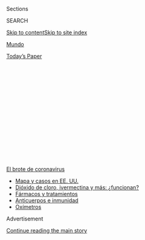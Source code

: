 <div id="app">

<div>

<div>

<div>

<div class="NYTAppHideMasthead css-1q2w90k e1suatyy0">

<div class="section css-ui9rw0 e1suatyy2">

<div class="css-eph4ug er09x8g0">

<div class="css-6n7j50">

</div>

<span class="css-1dv1kvn">Sections</span>

<div class="css-10488qs">

<span class="css-1dv1kvn">SEARCH</span>

</div>

[Skip to content](#site-content)[Skip to site
index](#site-index)

</div>

<div id="masthead-section-label" class="css-1wr3we4 eaxe0e00">

[Mundo](https://www.nytimes.com/es/section/mundo)

</div>

<div class="css-10698na e1huz5gh0">

</div>

</div>

<div id="masthead-bar-one" class="section hasLinks css-15hmgas e1csuq9d3">

<div class="css-uqyvli e1csuq9d0">

</div>

<div class="css-1uqjmks e1csuq9d1">

</div>

<div class="css-9e9ivx">

[](https://myaccount.nytimes.com/auth/login?response_type=cookie&client_id=vi)

</div>

<div class="css-1bvtpon e1csuq9d2">

[Today’s
Paper](https://www.nytimes.com/section/todayspaper)

</div>

</div>

</div>

</div>

<div data-aria-hidden="false">

<div id="site-content" data-role="main">

<div>

<div class="css-1aor85t" style="opacity:0.000000001;z-index:-1;visibility:hidden">

<div class="css-1hqnpie">

<div class="css-epjblv">

<span class="css-17xtcya">[Mundo](/es/section/mundo)</span><span class="css-x15j1o">|</span><span class="css-fwqvlz">Migraron
para sacar a sus familias de la pobreza. Ahora necesitan
ayuda</span>

</div>

<div class="css-k008qs">

<div class="css-1iwv8en">

<span class="css-18z7m18"></span>

<div>

</div>

</div>

<span class="css-1n6z4y">https://nyti.ms/3g8m7Qx</span>

<div class="css-1705lsu">

<div class="css-4xjgmj">

<div class="css-4skfbu" data-role="toolbar" data-aria-label="Social Media Share buttons, Save button, and Comments Panel with current comment count" data-testid="share-tools">

  - 
  - 
  - 
  - 
    
    <div class="css-6n7j50">
    
    </div>

  - 
  - 

</div>

</div>

</div>

</div>

</div>

</div>

<div id="NYT_TOP_BANNER_REGION" class="css-13pd83m">

<div>

<div id="styln-prism-menu-1594831588949" class="section interactive-content interactive-size-medium css-1edisqu">

<div class="css-17ih8de interactive-body">

<div id="scroll-container" class="css-1gj85ro">

[<span class="styln-title-wrap"><span class="css-1pje3qr">El brote
de</span><span class="css-1pje3qr">
coronavirus</span></span>](https://www.nytimes.com/es/spotlight/coronavirus?action=click&pgtype=Article&state=default&region=TOP_BANNER&context=storylines_menu)

  - [Mapa y casos en EE.
    UU.](https://www.nytimes.com/es/interactive/2020/espanol/mundo/coronavirus-en-estados-unidos.html?action=click&pgtype=Article&state=default&region=TOP_BANNER&context=storylines_menu)
  - [Dióxido de cloro, ivermectina y más:
    ¿funcionan?](https://www.nytimes.com/es/2020/07/23/espanol/america-latina/bolivia-cloro-coronavirus-ivermectina.html?action=click&pgtype=Article&state=default&region=TOP_BANNER&context=storylines_menu)
  - [Fármacos y
    tratamientos](https://www.nytimes.com/es/interactive/2020/science/coronavirus-tratamientos-curas.html?action=click&pgtype=Article&state=default&region=TOP_BANNER&context=storylines_menu)
  - [Anticuerpos e
    inmunidad](https://www.nytimes.com/es/2020/07/28/espanol/ciencia-y-tecnologia/anticuerpos-coronavirus-inmunidad.html?action=click&pgtype=Article&state=default&region=TOP_BANNER&context=storylines_menu)
  - [Oxímetros](https://www.nytimes.com/es/2020/04/29/espanol/estilos-de-vida/oximetro-para-que-sirve.html?action=click&pgtype=Article&state=default&region=TOP_BANNER&context=storylines_menu)

</div>

</div>

</div>

</div>

</div>

<div id="top-wrapper" class="css-1sy8kpn">

<div id="top-slug" class="css-l9onyx">

Advertisement

</div>

[Continue reading the main
story](#after-top)

<div class="ad top-wrapper" style="text-align:center;height:100%;display:block;min-height:250px">

<div id="top" class="place-ad" data-position="top" data-size-key="top">

</div>

</div>

<div id="after-top">

</div>

</div>

<div>

<div id="sponsor-wrapper" class="css-1hyfx7x">

<div id="sponsor-slug" class="css-19vbshk">

Supported by

</div>

[Continue reading the main
story](#after-sponsor)

<div id="sponsor" class="ad sponsor-wrapper" style="text-align:center;height:100%;display:block">

</div>

<div id="after-sponsor">

</div>

</div>

<div class="css-186x18t">

</div>

<div class="css-1vkm6nb ehdk2mb0">

# Migraron para sacar a sus familias de la pobreza. Ahora necesitan ayuda

</div>

La pandemia ha deteriorado los salarios de los trabajadores inmigrantes,
quienes envían menos remesas a sus hogares. Esto podría generar un
aumento de la pobreza en varias partes del mundo, de América Latina al
sur de Asia.

<div class="css-79elbk" data-testid="photoviewer-wrapper">

<div class="css-z3e15g" data-testid="photoviewer-wrapper-hidden">

</div>

<div class="css-1a48zt4 ehw59r15" data-testid="photoviewer-children">

![<span class="css-16f3y1r e13ogyst0" data-aria-hidden="true">Durante
años, Flavius Tudor ha enviado el dinero que ha ganado en Inglaterra a
su madre, en Rumania. Ahora él no tiene trabajo y su madre tuvo que
enviarle dinero para que pudiera pagar sus
cuentas.</span><span class="css-cnj6d5 e1z0qqy90" itemprop="copyrightHolder"><span class="css-1ly73wi e1tej78p0">Credit...</span><span><span>Suzie
Howell para The New York
Times</span></span></span>](https://static01.nyt.com/images/2020/07/24/business/28Remesas-ES-1/00Remittances-1-articleLarge.jpg?quality=75&auto=webp&disable=upscale)

</div>

</div>

<div class="css-18e8msd">

<div class="css-vp77d3 epjyd6m0">

<div class="css-hus3qt ey68jwv0" data-aria-hidden="true">

[![Peter S.
Goodman](https://static01.nyt.com/images/2018/02/16/multimedia/author-peter-s-goodman/author-peter-s-goodman-thumbLarge-v2.png
"Peter S. Goodman")](https://www.nytimes.com/by/peter-s-goodman)

</div>

<div class="css-1baulvz">

Por [<span class="css-1baulvz last-byline" itemprop="name">Peter S.
Goodman</span>](https://www.nytimes.com/by/peter-s-goodman)

</div>

</div>

  - 28 de julio de
    2020

  - 
    
    <div class="css-4xjgmj">
    
    <div class="css-d8bdto" data-role="toolbar" data-aria-label="Social Media Share buttons, Save button, and Comments Panel with current comment count" data-testid="share-tools">
    
      - 
      - 
      - 
      - 
        
        <div class="css-6n7j50">
        
        </div>
    
      - 
      - 
    
    </div>
    
    </div>

</div>

<div class="css-mdjrty">

[Read in
English](https://www.nytimes.com/2020/07/27/business/global-remittances-coronavirus.html "Read in English")

</div>

</div>

<div class="section meteredContent css-1r7ky0e" name="articleBody" itemprop="articleBody">

<div class="css-1fanzo5 StoryBodyCompanionColumn">

<div class="css-53u6y8">

[Regístrate para recibir nuestro
boletín](https://www.nytimes.com/newsletters/el-times) con lo mejor de
The New York Times.

-----

LONDRES — Durante más de una década, Flavius Tudor ha compartido con su
madre, quien vive en Rumania, el dinero que ha ganado en el Reino Unido
y le ha enviado de manera periódica la suma que le permitía comprar sus
medicamentos.

El mes pasado, el flujo se revirtió. Su madre de 82 años le envió dinero
para que pudiera pagar sus cuentas.

Cuando le subió la fiebre y le dio una tos persistente en medio de la
pandemia de coronavirus, Tudor, de 52 años, ya no pudo ingresar al asilo
de ancianos donde trabajaba como cuidador. Así que su madre usó su
pensión, obtenida gracias a toda una vida como bibliotecaria en uno de
los países más pobres de Europa, y le envió dinero a su hijo que radica
en uno de los países más ricos del mundo.

“Son épocas muy difíciles”, comentó. “Estoy perdido”.

En todo el mundo, la pandemia ha puesto en riesgo una arteria vital de
financiamiento que sustenta a cientos de millones de familias: las
remesas que los trabajadores migrantes que laboran en países ricos
envían a sus países de origen. Como el coronavirus paralizó las
economías y ha originado desempleo, las personas que estaban
acostumbradas a cuidar a sus familiares que permanecen en sus países han
perdido sus ingresos, lo que las ha obligado a depender de quienes han
dependido de ellos.

</div>

</div>

<div class="css-1fanzo5 StoryBodyCompanionColumn">

<div class="css-53u6y8">

Según el [Banco
Mundial](https://www.bancomundial.org/es/news/press-release/2020/04/22/world-bank-predicts-sharpest-decline-of-remittances-in-recent-history),
el año pasado, los trabajadores migrantes enviaron a sus países una suma
histórica de 554.000 millones de dólares, más del triple que la cantidad
de ayuda para el desarrollo otorgada por los países ricos. Pero es
probable que esas remesas se reduzcan a una quinta parte este año, lo
que representa la contracción más importante de la historia.

La caída augura una catástrofe y aumenta la posibilidad de que la
pandemia genere el primer incremento de la pobreza a nivel global desde
la crisis financiera de Asia en 1998. Se cree que, aproximadamente, de
40 a 60 millones de personas caerán en [pobreza
extrema](https://www.bancomundial.org/es/topic/poverty/overview) este
año, lo que el Banco Mundial define como vivir con 1,90 dólares o menos
al día.

La disminución de las remesas es tanto un resultado de la crisis que
abruma al mundo como un presagio de otros problemas que se avecinan. Con
base en el poder adquisitivo, los países en desarrollo representan el 60
por ciento de la economía mundial, según el Fondo Monetario
Internacional. Un menor gasto en los países más pobres se traduce en
menos crecimiento económico para el mundo.

Al igual que la pandemia que la ha provocado, la disminución de las
remesas es global. Se espera que Europa y Asia Central sufran una caída
de casi el 28 por ciento en las retribuciones que se envían desde otros
países, mientras que en África subsahariana se contempla una caída del
23 por ciento. Parece que Asia del sur se prepara para un descenso del
22 por ciento, mientras que Medio Oriente, el norte de África,
Latinoamérica y el Caribe podrían asumir una reducción de más del 19
por ciento.

En general, de acuerdo con un cálculo de la [Red de Naciones Unidas
sobre la
Migración](https://migrationnetwork.un.org/sites/default/files/policy_brief-_remittances_in_the_time_of_covid-19.pdf),
la pandemia ha deteriorado el potencial de ingreso de 164 millones de
trabajadores migrantes que apoyan al menos a 800 millones de sus
familiares que viven en países menos ricos.

</div>

</div>

<div class="css-1fanzo5 StoryBodyCompanionColumn">

<div class="css-53u6y8">

“Estamos hablando de un número extraordinario de personas que se
benefician de las remesas”, señaló Dilip Ratha, economista principal
sobre migración y remesas del Banco Mundial en Washington.

Aventurarse a trabajar en el extranjero está vinculado con el peligro,
ya que los trabajadores migrantes están expuestos a agentes de
reclutamiento deshonestos, a empleadores que los explotan y a los
peligros físicos del trabajo físico. También es una manera
particularmente eficaz de aspirar a un ascenso social.

</div>

</div>

<div class="css-79elbk" data-testid="photoviewer-wrapper">

<div class="css-z3e15g" data-testid="photoviewer-wrapper-hidden">

</div>

<div class="css-1a48zt4 ehw59r15" data-testid="photoviewer-children">

![<span class="css-16f3y1r e13ogyst0" data-aria-hidden="true">Igual que
otras ciudades del golfo Pérsico, Doha ha dependido durante mucho tiempo
de las legiones de trabajadores inmigrantes a quienes suelen pagar mal y
que provienen de Asia, África y otros lugares para hacer el trabajo
pesado en su
economía.</span><span class="css-cnj6d5 e1z0qqy90" itemprop="copyrightHolder"><span class="css-1ly73wi e1tej78p0">Credit...</span><span>Sebastian
Modak/The New York
Times</span></span>](https://static01.nyt.com/images/2020/07/24/business/28Remesas-ES-2/merlin_152944797_91edcdcc-e7ca-429d-ae78-d7c9b8f20b5b-articleLarge.jpg?quality=75&auto=webp&disable=upscale)

</div>

</div>

<div class="css-1fanzo5 StoryBodyCompanionColumn">

<div class="css-53u6y8">

Las familias que reciben remesas se alimentan mejor y tienen más
probabilidades de que sus hijos estudien en vez de verse presionados a
sumarse a la fuerza laboral. Los bebés que nacen dentro de familias que
reciben remesas tienden a tener un mayor peso al nacer.

En algunos países, los trabajadores migrantes pueden aprovechar el
seguro de desempleo y otros programas gubernamentales, especialmente los
europeos orientales de las naciones de la Unión Europea que han
trabajado en otros Estados miembro. Pero en muchos países los migrantes
operan en áreas grises, sin protección del gobierno y especialmente
vulnerables en tiempos difíciles.

“Algunas personas, ingenuamente o con buenas intenciones, dicen que la
COVID-19 nos democratiza, y que todos estamos expuestos por igual”, dijo
Mahmoud Mohieldin, un economista egipcio que se desempeña como enviado
especial de las Naciones Unidas para el financiamiento del desarrollo
sostenible. “Esto no es verdad. Los impactos son muy desproporcionados”.

Para las familias en los países pobres, enviar a un pariente al
extranjero para ganar dinero tiende a ser una empresa colectiva. Las
personas juntan su efectivo para financiar viajes en lo que equivale a
la mayor inversión que harán en sus vidas.

</div>

</div>

<div class="css-1fanzo5 StoryBodyCompanionColumn">

<div class="css-53u6y8">

La pandemia ha convertido tales emprendimientos en desastres.

Mahammed Heron salió hace tres años de su pueblo en las afueras de Daca,
Bangladés, para trabajar en Catar, el país rico en recursos energéticos,
siguiendo la ruta emprendida por decenas de millones de migrantes de
Asia del sur.

Les pidió prestados 400.000 takas bangladesíes (cerca de 4700 dólares) a
sus familiares y se puso en contacto con un agente de reclutamiento
local que le compró un boleto de avión, le garantizó una visa de trabajo
y le prometió un empleo. Era una cantidad descomunal de dinero en
Bangladés, más del doble del ingreso nacional per cápita
(aproximadamente 1855 dólares). Su esposa, Monowara Begum, estaba
aterrada. Su primer esposo —el hermano mayor de Heron— había muerto a
manos de un chofer ebrio hacía más de una década en Arabia Saudita,
donde estuvo trabajando como conserje de un
hospital.

</div>

</div>

<div class="css-79elbk" data-testid="photoviewer-wrapper">

<div class="css-z3e15g" data-testid="photoviewer-wrapper-hidden">

</div>

<div class="css-1a48zt4 ehw59r15" data-testid="photoviewer-children">

<div class="css-1xdhyk6 erfvjey0">

<span class="css-1ly73wi e1tej78p0">Image</span>

<div class="css-zjzyr8">

<div data-testid="lazyimage-container" style="height:257.77777777777777px">

</div>

</div>

</div>

<span class="css-16f3y1r e13ogyst0" data-aria-hidden="true">Monowara
Begum vive en una cabaña en una aldea a las afueras de Daca, Bangladés,
que está construida con aluminio y es vulnerable a las lluvias
torrenciales del monzón. No hay agua
potable.</span><span class="css-cnj6d5 e1z0qqy90" itemprop="copyrightHolder"><span class="css-1ly73wi e1tej78p0">Credit...</span><span>Salahuddin
Ahmed para The New York Times</span></span>

</div>

</div>

<div class="css-1fanzo5 StoryBodyCompanionColumn">

<div class="css-53u6y8">

Pero si era atemorizante la expectativa de que su esposo se arriesgara
en el golfo Pérsico, parecía todavía más arriesgado que se quedara.

Su familia vivía en una choza hecha de aluminio corrugado vulnerable a
las lluvias torrenciales del monzón. No tenían agua potable. Heron
ganaba unos 300 takas (cerca de 3,50 dólares) al día por su trabajo en
los arrozales de los alrededores. Casi nunca podían darse el lujo de
comer carne o pescado y subsistían con arroz y papas. Su hijo mayor
tenía una afección cardiaca, por lo que tenía que tomar medicamentos.

La única manera de salir de la pobreza era invertir en la educación de
sus hijos, pero las colegiaturas llegaban a 6000 tacas (más de 70
dólares) por un año.

</div>

</div>

<div class="css-1fanzo5 StoryBodyCompanionColumn">

<div class="css-53u6y8">

“Nuestra situación económica nunca fue buena”, explicó Begum en una
entrevista por video, mientras los pájaros trinaban ruidosamente en la
aldea. A su pesar, aceptó ese
plan.

</div>

</div>

<div class="css-79elbk" data-testid="photoviewer-wrapper">

<div class="css-z3e15g" data-testid="photoviewer-wrapper-hidden">

</div>

<div class="css-1a48zt4 ehw59r15" data-testid="photoviewer-children">

<div class="css-1xdhyk6 erfvjey0">

<span class="css-1ly73wi e1tej78p0">Image</span>

<div class="css-zjzyr8">

<div data-testid="lazyimage-container" style="height:257.77777777777777px">

</div>

</div>

</div>

<span class="css-16f3y1r e13ogyst0" data-aria-hidden="true">Begum dijo
que la posibilidad de que su esposo se aventurara al golfo Pérsico era
aterradora, pero quedarse ahí parecía aún más riesgoso. “Nuestra
situación económica nunca fue
buena”.</span><span class="css-cnj6d5 e1z0qqy90" itemprop="copyrightHolder"><span class="css-1ly73wi e1tej78p0">Credit...</span><span>Salahuddin
Ahmed para The New York Times</span></span>

</div>

</div>

<div class="css-1fanzo5 StoryBodyCompanionColumn">

<div class="css-53u6y8">

En septiembre de 2018, cuando Heron aterrizó en Doha, no solo recibió el
impacto del calor abrasador, sino la noticia de que la agencia de
reclutamiento no le había conseguido empleo. “Me engañaron”, contó en
una entrevista por video.

Buscó trabajo con desesperación y finalmente consiguió un puesto en una
agencia de empleos que le asignó una diversidad de tareas: limpiar
oficinas, hacer jardinería y cavar en el suelo arenoso para instalar
cables de fibra óptica.

A Heron le pagaban un salario mensual de 900 riales cataríes (unos 250
dólares) y le asignaron una litera dentro de una habitación en un
dormitorio que compartía con otros 15 hombres, todos ellos de Bangladés.

Cada dos o tres meses, enviaba a casa unos 30.000 takas (cerca de 350
dólares), pero todo eso era para pagar su deuda… y solo había pagado
una cuarta parte.

Posteriormente, en mayo, cuando se paralizó gran parte de la vida en
Doha por el coronavirus, la agencia dejó de pagarles a los trabajadores,
dijo Heron. Tuvo un ataque de asma que requirió hospitalización, lo que
le consumió todos sus recursos y dejó de mandar dinero a casa.

Según [el banco central del
país](https://www.bb.org.bd/econdata/wageremitance.php), para
Bangladés, en general, las remesas que se recibieron de otros países
cayeron un 23 por ciento en abril, en comparación con el año anterior, y
en mayo disminuyeron en 13 por ciento, aunque en junio hubo un
incremento.

</div>

</div>

<div class="css-1fanzo5 StoryBodyCompanionColumn">

<div class="css-53u6y8">

Las escuelas siguen cerradas en Bangladés, pero Begum no ve
posibilidades de enviar a su hijo de 16 años, Hasan, cuando vuelvan a
abrir.

</div>

</div>

<div class="css-79elbk" data-testid="photoviewer-wrapper">

<div class="css-z3e15g" data-testid="photoviewer-wrapper-hidden">

</div>

<div class="css-1a48zt4 ehw59r15" data-testid="photoviewer-children">

<div class="css-1xdhyk6 erfvjey0">

<span class="css-1ly73wi e1tej78p0">Image</span>

<div class="css-zjzyr8">

<div data-testid="lazyimage-container" style="height:257.77777777777777px">

</div>

</div>

</div>

<span class="css-16f3y1r e13ogyst0" data-aria-hidden="true">Begum posa
con su hija e hijos. Las escuelas permanecen cerradas en Bangladés, pero
cada vez que abren, Begum no ve la manera de pagar para enviar a Hasan,
su hijo
mayor.</span><span class="css-cnj6d5 e1z0qqy90" itemprop="copyrightHolder"><span class="css-1ly73wi e1tej78p0">Credit...</span><span>Salahuddin
Ahmed para The New York Times</span></span>

</div>

</div>

<div class="css-1fanzo5 StoryBodyCompanionColumn">

<div class="css-53u6y8">

Begum ha estado presionando a Hasan para que busque trabajo, tal vez en
la construcción, o quizás en un taller mecánico. Él se ha rehusado y
prefiere quedarse en casa a leer libros de texto.

“Quiero seguir con mis estudios”, afirmó. Imagina su vida como ingeniero
de software. El rostro se le ilumina —es un adolescente delgado, parado
sin camisa frente a su choza mientras los gallos cacarean— cuando cuenta
que se imagina en una oficina reluciente inclinado frente a una
computadora.

Cada tantos días, Hasan y su madre usan una aplicación de celular y una
tarjeta de prepago de internet para hablar con Heron, quien se encuentra
varado en el dormitorio de Catar. Está demasiado enfermo para trabajar,
dijo, pero no tiene dinero para tomar un avión de regreso a casa.
Después de otro año, la agencia de empleos está obligada
contractualmente a pagarle el vuelo de regreso a casa. Desea una nueva
oportunidad, con la esperanza de recuperar su salud, con la esperanza de
que vuelvan a pagarle y lograr que sus propios hijos se libren de su
destino.

“Sueño con que mis hijos hagan algo con sus vidas”,
dijo.

</div>

</div>

<div class="css-79elbk" data-testid="photoviewer-wrapper">

<div class="css-z3e15g" data-testid="photoviewer-wrapper-hidden">

</div>

<div class="css-1a48zt4 ehw59r15" data-testid="photoviewer-children">

<div class="css-1xdhyk6 erfvjey0">

<span class="css-1ly73wi e1tej78p0">Image</span>

<div class="css-zjzyr8">

<div data-testid="lazyimage-container" style="height:257.77777777777777px">

</div>

</div>

</div>

<span class="css-16f3y1r e13ogyst0" data-aria-hidden="true">Algunos
trabajadores inmigrantes juegan críquet en un terreno baldío en Doha el
año pasado. Mahammed Heron, quien llegó a ese país en 2018, ahora está
muy enfermo como para trabajar, dijo, pero le falta dinero para regresar
a
Bangladés.</span><span class="css-cnj6d5 e1z0qqy90" itemprop="copyrightHolder"><span class="css-1ly73wi e1tej78p0">Credit...</span><span>Petr
David Josek/Associated Press</span></span>

</div>

</div>

<div class="css-1fanzo5 StoryBodyCompanionColumn">

<div class="css-53u6y8">

En el pueblo de Patzún, Guatemala, la familia de Édgar Tzirin usaba el
dinero que él ganaba trabajando como cocinero en un restaurante de sopa
y sándwiches de Nueva York para construir una casa nueva. Tzirin ganaba
unos 2000 dólares al mes. Cada dos semanas, enviaba sin falta a su
familia de 500 a 700 dólares.

</div>

</div>

<div class="css-1fanzo5 StoryBodyCompanionColumn">

<div class="css-53u6y8">

Este dinero resultó ser indispensable en el momento en que la pandemia
dejó sin empleo a sus tres hermanas. Cuando tuvieron que hospitalizar a
su madre —tal vez con la COVID— él se hizo cargo de los gastos.

Pero en abril, con la suspensión de actividades en Nueva York, Tzirin
perdió su empleo. Cuando murió su abuelo al mes siguiente, no pudo
enviarles dinero para su funeral y eso le causó un profundo dolor. Solía
hablar con su familia cada dos o tres días, pero ya no puede soportarlo
y se ha retraído en su aislamiento y soledad. No les ha contado que
perdió el empleo.

“Mi familia me necesita”, afirmó.

Tzirin se levanta a las 5:30 todos los días y sale a buscar trabajo en
la construcción o empleos temporales como jornalero, pero casi siempre
regresa a casa con las manos vacías. “No encuentro nada”, señaló.

Ya debe tres meses de renta. Tiene pensado regresar a Guatemala por
primera vez en una década, pero ¿qué puede hacer ahí?

“Es una experiencia muy dura”, comentó Tzirin. “La gente se desespera”.

Muchos trabajadores migrantes se enfrentan a dos emergencias al mismo
tiempo: la pérdida de sus ingresos y la amenaza del virus.

Tudor, el inmigrante rumano que vive en el Reino Unido, salió de su
región de origen en Transilvania cuando tenía veintitantos años.
Después de dejar una vida peligrosa trabajando en una mina de carbón,
primero llegó a España, donde trabajó en el área de seguridad. Cuando la
crisis financiera global hundió al país en una verdadera depresión en
2009, se fue al Reino Unido y se estableció en Weston-super-Mare, un
pueblo costero de 76.000 habitantes a unos 250 kilómetros al oeste de
Londres.

Las agencias de empleos lo asignaban a centros de cuidado de gente de
edad avanzada por temporadas. Su empleo más reciente fue en un asilo de
ancianos con fines lucrativos llamado The Heathers. Ganaba 848 libras
(aproximadamente 1070 dólares) a la semana. Su esposa trabajaba en el
aseo de las habitaciones de un hotel y ganaba 1200 libras (unos 1536
dólares) al mes.

</div>

</div>

<div class="css-1fanzo5 StoryBodyCompanionColumn">

<div class="css-53u6y8">

Cuando llegó el coronavirus, le redujeron las horas a su esposa. Los
hospitales empezaron a trasladar a los asilos a los pacientes mayores
que tenían el virus.

</div>

</div>

<div class="css-79elbk" data-testid="photoviewer-wrapper">

<div class="css-z3e15g" data-testid="photoviewer-wrapper-hidden">

</div>

<div class="css-1a48zt4 ehw59r15" data-testid="photoviewer-children">

<div class="css-1xdhyk6 erfvjey0">

<span class="css-1ly73wi e1tej78p0">Image</span>

<div class="css-zjzyr8">

<div data-testid="lazyimage-container" style="height:580px">

</div>

</div>

</div>

<span class="css-16f3y1r e13ogyst0" data-aria-hidden="true">La familia
de Edgar Tzirin usó el dinero que ganó en su trabajo como cocinero en
Nueva York para construir una casa en Guatemala. Pero en abril, perdió
su trabajo y ahora tiene tres meses de retraso en el
alquiler.</span><span class="css-cnj6d5 e1z0qqy90" itemprop="copyrightHolder"><span class="css-1ly73wi e1tej78p0">Credit...</span><span>Justin
French para The New York Times</span></span>

</div>

</div>

<div class="css-1fanzo5 StoryBodyCompanionColumn">

<div class="css-53u6y8">

Según Tudor, a principios de marzo, 23 de las 30 habitaciones en The
Heathers estaban llenas de pacientes con coronavirus. En una semana,
nueve estaban muertos, dijo. Él y sus colegas solo recibieron cubrebocas
quirúrgicos desechables. Un colega exigió más equipo de protección y fue
despedido. Dijo que durante su última semana en las instalaciones, el
administrador colocó a una mujer con demencia que no tenía el virus en
la misma habitación de alguien que sí lo tenía.

“Fue horrible”, dijo Tudor. “Solo se trata de negocios. Se trata de
dinero”.

Contactado por teléfono, un copropietario de The Heathers, Bipin Patel,
se negó a responder preguntas. “No estamos haciendo ningún comentario”,
dijo.

Tudor pronto empezó con tos y fiebre, lo que lo obligó a dejar de
asistir a trabajar. Dio negativo para el coronavirus dos veces, pero no
ha podido encontrar otro empleo.

En años recientes, el Reino Unido [ha reducido de manera considerable
los programas gubernamentales de
apoyo](https://www.nytimes.com/2018/05/28/world/europe/uk-austerity-poverty.html)
para los desempleados y para quienes tienen dificultades al momento de
pagar sus cuentas y los ha incorporado a un esquema de pagos conocido
como crédito universal.

Tudor ha cambiado su sueldo por un pago de crédito universal de 1000
libras (1280 dólares) al mes, lo que ha reducido su ingreso
prácticamente a la mitad. Se le han roto sus anteojos, pero no puede
costear la compra de otros. Cuando se venció la renta del mes pasado,
pudo pagarla gracias a la ayuda de su madre que vive en Rumania.

</div>

</div>

<div class="css-1fanzo5 StoryBodyCompanionColumn">

<div class="css-53u6y8">

“El mundo no sabe hacia dónde va”, comentó. “Ninguna sociedad puede
manejar esta situación”.

Nic Wirtz colaboró con informes desde Antigua, Guatemala; Hari Kumar,
desde Nueva Delhi, y Ginebra Abdul colaboró con investigaciones desde
Londres.

Peter S. Goodman es corresponsal de economía europea con sede en
Londres. Antes fue corresponsal económico de Estados Unidos en Nueva
York. También trabajó en The Washington Post como corresponsal en China
y fue editor global jefe del International Business Times.
[@petersgoodman](https://twitter.com/petersgoodman)

</div>

</div>

<div>

</div>

</div>

<div>

</div>

<div>

</div>

<div>

</div>

<div>

<div id="bottom-wrapper" class="css-1ede5it">

<div id="bottom-slug" class="css-l9onyx">

Advertisement

</div>

[Continue reading the main
story](#after-bottom)

<div id="bottom" class="ad bottom-wrapper" style="text-align:center;height:100%;display:block;min-height:90px">

</div>

<div id="after-bottom">

</div>

</div>

</div>

</div>

</div>

## Site Index

<div>

</div>

## Site Information Navigation

  - [© <span>2020</span> <span>The New York Times
    Company</span>](https://help.nytimes.com/hc/en-us/articles/115014792127-Copyright-notice)

<!-- end list -->

  - [NYTCo](https://www.nytco.com/)
  - [Contact
    Us](https://help.nytimes.com/hc/en-us/articles/115015385887-Contact-Us)
  - [Work with us](https://www.nytco.com/careers/)
  - [Advertise](https://nytmediakit.com/)
  - [T Brand Studio](http://www.tbrandstudio.com/)
  - [Your Ad
    Choices](https://www.nytimes.com/privacy/cookie-policy#how-do-i-manage-trackers)
  - [Privacy](https://www.nytimes.com/privacy)
  - [Terms of
    Service](https://help.nytimes.com/hc/en-us/articles/115014893428-Terms-of-service)
  - [Terms of
    Sale](https://help.nytimes.com/hc/en-us/articles/115014893968-Terms-of-sale)
  - [Site
    Map](https://spiderbites.nytimes.com)
  - [Help](https://help.nytimes.com/hc/en-us)
  - [Subscriptions](https://www.nytimes.com/subscription?campaignId=37WXW)

</div>

</div>

</div>

</div>
